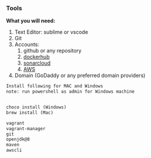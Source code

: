 ### Tools

**What you will need:**
1. Text Editor: sublime or vscode
2. Git
3. Accounts:
   1. github or any repository
   2. [dockerhub](https://hub.docker.com/)
   3. [sonarcloud](https://sonarcloud.io/project/configuration?id=reyesdf)
   4. [AWS](https://portal.aws.amazon.com/billing/signup?refid=em_127222&redirect_url=https%3A%2F%2Faws.amazon.com%2Fregistration-confirmation#/start/email)
4. Domain (GoDaddy or any preferred domain providers)

```Markdown
Install following for MAC and Windows
note: run powershell as admin for Windows machine


choco install (Windows)
brew install (Mac)

vagrant
vagrant-manager
git
openjdk@8
maven
awscli

```
